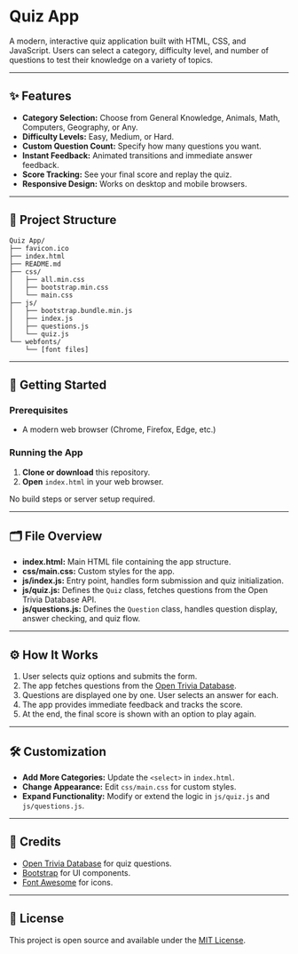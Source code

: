 # Quiz App

A modern, interactive quiz application built with HTML, CSS, and JavaScript. Users can select a category, difficulty level, and number of questions to test their knowledge on a variety of topics.

---

## ✨ Features

- **Category Selection:** Choose from General Knowledge, Animals, Math, Computers, Geography, or Any.
- **Difficulty Levels:** Easy, Medium, or Hard.
- **Custom Question Count:** Specify how many questions you want.
- **Instant Feedback:** Animated transitions and immediate answer feedback.
- **Score Tracking:** See your final score and replay the quiz.
- **Responsive Design:** Works on desktop and mobile browsers.

---

## 📁 Project Structure

```
Quiz App/
├── favicon.ico
├── index.html
├── README.md
├── css/
│   ├── all.min.css
│   ├── bootstrap.min.css
│   └── main.css
├── js/
│   ├── bootstrap.bundle.min.js
│   ├── index.js
│   ├── questions.js
│   └── quiz.js
└── webfonts/
    └── [font files]
```

---

## 🚀 Getting Started

### Prerequisites

- A modern web browser (Chrome, Firefox, Edge, etc.)

### Running the App

1. **Clone or download** this repository.
2. **Open** `index.html` in your web browser.

No build steps or server setup required.

---

## 🗂️ File Overview

- **index.html:** Main HTML file containing the app structure.
- **css/main.css:** Custom styles for the app.
- **js/index.js:** Entry point, handles form submission and quiz initialization.
- **js/quiz.js:** Defines the `Quiz` class, fetches questions from the Open Trivia Database API.
- **js/questions.js:** Defines the `Question` class, handles question display, answer checking, and quiz flow.

---

## ⚙️ How It Works

1. User selects quiz options and submits the form.
2. The app fetches questions from the [Open Trivia Database](https://opentdb.com/).
3. Questions are displayed one by one. User selects an answer for each.
4. The app provides immediate feedback and tracks the score.
5. At the end, the final score is shown with an option to play again.

---

## 🛠️ Customization

- **Add More Categories:** Update the `<select>` in `index.html`.
- **Change Appearance:** Edit `css/main.css` for custom styles.
- **Expand Functionality:** Modify or extend the logic in `js/quiz.js` and `js/questions.js`.

---

## 🙏 Credits

- [Open Trivia Database](https://opentdb.com/) for quiz questions.
- [Bootstrap](https://getbootstrap.com/) for UI components.
- [Font Awesome](https://fontawesome.com/) for icons.

---

## 📄 License

This project is open source and available under the [MIT License](LICENSE).